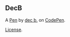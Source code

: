 DecB
----


A [Pen](https://codepen.io/cheetahspots/pen/EbNzqW) by [dec b.](https://codepen.io/cheetahspots) on [CodePen](https://codepen.io).

[License](https://codepen.io/cheetahspots/pen/EbNzqW/license).
